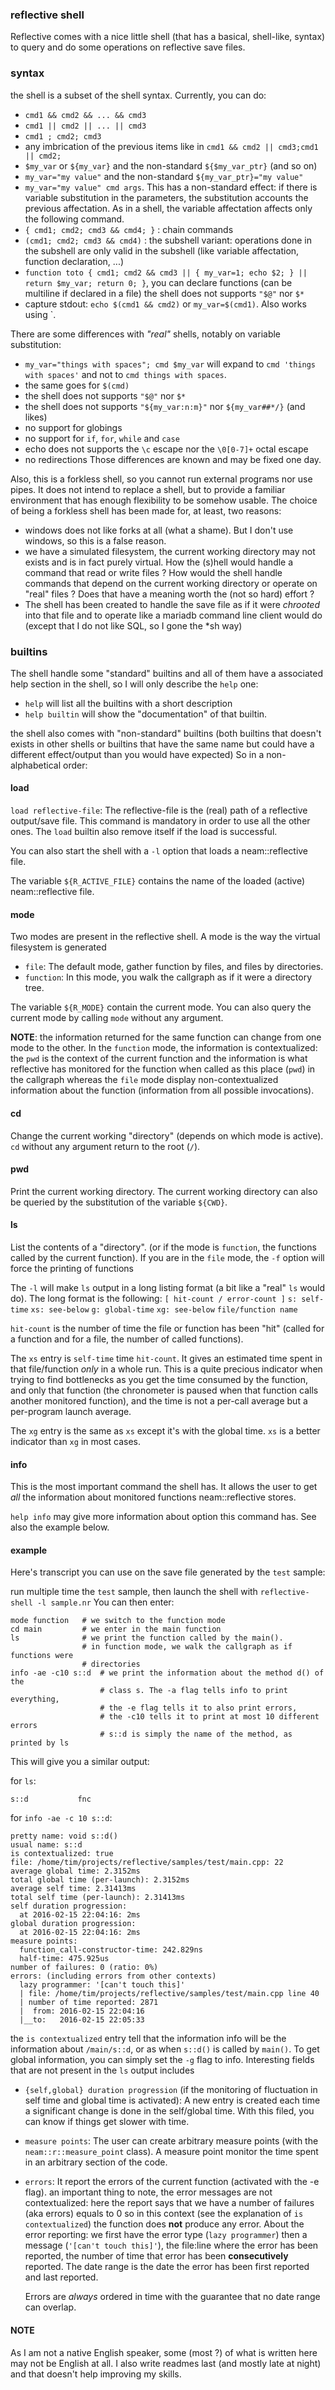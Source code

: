 
### reflective shell

Reflective comes with a nice little shell (that has a basical, shell-like, syntax) to query and do some operations on reflective save files.

### syntax

the shell is a subset of the shell syntax. Currently, you can do:
 - `cmd1 && cmd2 && ... && cmd3`
 - `cmd1 || cmd2 || ... || cmd3`
 - `cmd1 ; cmd2; cmd3`
 - any imbrication of the previous items like in `cmd1 && cmd2 || cmd3;cmd1 || cmd2;`
 - `$my_var` or `${my_var}` and the non-standard `${$my_var_ptr}` (and so on)
 - `my_var="my value"` and the non-standard `${my_var_ptr}="my value"`
 - `my_var="my value" cmd args`. This has a non-standard effect: if there is variable substitution in the parameters, the substitution accounts the previous affectation.
   As in a shell, the variable affectation affects only the following command.
 - `{ cmd1; cmd2; cmd3 && cmd4; }` : chain commands
 - `(cmd1; cmd2; cmd3 && cmd4)` : the subshell variant: operations done in the subshell are only valid in the subshell (like variable affectation, function declaration, ...)
 - `function toto { cmd1; cmd2 && cmd3 || { my_var=1; echo $2; } || return $my_var; return 0; }`, you can declare functions (can be multiline if declared in a file)
   the shell does not supports `"$@"` nor `$*`
 - capture stdout: `echo $(cmd1 && cmd2)` or `my_var=$(cmd1)`. Also works using `.

There are some differences with _"real"_ shells, notably on variable substitution:
 - `my_var="things with spaces"; cmd $my_var` will expand to `cmd 'things with spaces'` and not to `cmd things with spaces`.
 - the same goes for `$(cmd)`
 - the shell does not supports `"$@"` nor `$*`
 - the shell does not supports `"${my_var:n:m}"` nor `${my_var##*/}` (and likes)
 - no support for globings
 - no support for `if`, `for`, `while` and `case`
 - echo does not supports the `\c` escape nor the `\0[0-7]+` octal escape
 - no redirections
Those differences are known and may be fixed one day.

Also, this is a forkless shell, so you cannot run external programs nor use pipes. It does not intend to replace a shell, but to provide
a familiar environment that has enough flexibility to be somehow usable. The choice of being a forkless shell has been made for, at least, two reasons:
 - windows does not like forks at all (what a shame). But I don't use windows, so this is a false reason.
 - we have a simulated filesystem, the current working directory may not exists and is in fact purely virtual. How the (s)hell would handle a command that read or write files ?
   How would the shell handle commands that depend on the current working directory or operate on "real" files ? Does that have a meaning worth the (not so hard) effort ?
 - The shell has been created to handle the save file as if it were _chrooted_ into that file and to
   operate like a mariadb command line client would do (except that I do not like SQL, so I gone the *sh way)

### builtins

The shell handle some "standard" builtins and all of them have a associated help section in the shell,
so I will only describe the `help` one:
 - `help` will list all the builtins with a short description
 - `help builtin` will show the "documentation" of that builtin.

the shell also comes with "non-standard" builtins (both builtins that doesn't exists in other shells or
builtins that have the same name but could have a different effect/output than you would have expected)
So in a non-alphabetical order:

#### load

`load reflective-file`: The reflective-file is the (real) path of a reflective output/save file. This command is mandatory in order to use all the other ones.
The `load` builtin also remove itself if the load is successful.

You can also start the shell with a `-l` option that loads a neam::reflective file.

The variable `${R_ACTIVE_FILE}` contains the name of the loaded (active) neam::reflective file.

#### mode

Two modes are present in the reflective shell. A mode is the way the virtual filesystem is generated
 - `file`: The default mode, gather function by files, and files by directories.
 - `function`: In this mode, you walk the callgraph as if it were a directory tree.

The variable `${R_MODE}` contain the current mode. You can also query the current mode by calling `mode` without any argument.

**NOTE**: the information returned for the same function can change from one mode to the other.
In the `function` mode, the information is contextualized: the `pwd` is the context of the current function and the information is what reflective
has monitored for the function when called as this place (`pwd`) in the callgraph whereas the `file` mode display non-contextualized information about the function
(information from all possible invocations).

#### cd

Change the current working "directory" (depends on which mode is active).
`cd` without any argument return to the root (`/`).

#### pwd

Print the current working directory. The current working directory can also be queried by the substitution of the variable `${CWD}`.

#### ls

List the contents of a "directory". (or if the mode is `function`, the functions called by the current function).
If you are in the `file` mode, the `-f` option will force the printing of functions

The `-l` will make `ls` output in a long listing format (a bit like a "real" `ls` would do).
The long format is the following:
`[ hit-count / error-count ]` `s: self-time` `xs: see-below` `g: global-time` `xg: see-below` `file/function name`

`hit-count` is the number of time the file or function has been "hit" (called for a function and for a file, the number of called functions).

The `xs` entry is `self-time` time `hit-count`. It gives an estimated time spent in that file/function *only* in a whole run.
This is a quite precious indicator when trying to find bottlenecks as you get the time consumed by the function, and only that function
(the chronometer is paused when that function calls another monitored function), and the time is not a per-call average but a per-program launch average.

The `xg` entry is the same as `xs` except it's with the global time. `xs` is a better indicator than `xg` in most cases.

#### info

This is the most important command the shell has. It allows the user to get *all* the information about monitored functions neam::reflective stores.

`help info` may give more information about option this command has. See also the example below.

#### example

Here's transcript you can use on the save file generated by the `test` sample:

run multiple time the `test` sample, then launch the shell with `reflective-shell -l sample.nr`
You can then enter:
```shell
mode function   # we switch to the function mode
cd main         # we enter in the main function
ls              # we print the function called by the main().
                # in function mode, we walk the callgraph as if functions were
                # directories
info -ae -c10 s::d  # we print the information about the method d() of the
                    # class s. The -a flag tells info to print everything,
                    # the -e flag tells it to also print errors,
                    # the -c10 tells it to print at most 10 different errors
                    # s::d is simply the name of the method, as printed by ls
```

This will give you a similar output:

for `ls`:
```
s::d           fnc
```

for `info -ae -c 10 s::d`:
```
pretty name: void s::d()
usual name: s::d
is contextualized: true
file: /home/tim/projects/reflective/samples/test/main.cpp: 22
average global time: 2.3152ms
total global time (per-launch): 2.3152ms
average self time: 2.31413ms
total self time (per-launch): 2.31413ms
self duration progression:
  at 2016-02-15 22:04:16: 2ms
global duration progression:
  at 2016-02-15 22:04:16: 2ms
measure points:
  function_call-constructor-time: 242.829ns
  half-time: 475.925us
number of failures: 0 (ratio: 0%)
errors: (including errors from other contexts)
  lazy programmer: '[can't touch this]'
  | file: /home/tim/projects/reflective/samples/test/main.cpp line 40
  | number of time reported: 2871
  |  from: 2016-02-15 22:04:16
  |__to:   2016-02-15 22:05:33

```

the `is contextualized` entry tell that the information info will be the information about
`/main/s::d`, or as when `s::d()` is called by `main()`. To get global information, you can simply set the `-g` flag to info.
Interesting fields that are not present in the `ls` output includes
 - `{self,global} duration progression` (if the monitoring of fluctuation in self time and global time is activated):
  A new entry is created each time a significant change is done in the self/global time. With this filed, you can know if things get slower with time.
 - `measure points`: The user can create arbitrary measure points (with the `neam::r::measure_point` class). A measure point monitor the time spent in
   an arbitrary section of the code.
 - `errors`: It report the errors of the current function (activated with the -e flag).
   an important thing to note, the error messages are not contextualized: here the report says that we have a number of failures (aka errors) equals to 0
   so in this context (see the explanation of `is contextualized`) the function does **not** produce any error.
   About the error reporting: we first have the error type (`lazy programmer`) then a message (`'[can't touch this]'`),
   the file:line where the error has been reported, the number of time that error has been **consecutively** reported.
   The date range is the date the error has been first reported and last reported.

   Errors are *always* ordered in time with the guarantee that no date range can overlap.


#### NOTE

As I am not a native English speaker, some (most ?) of what is written here may not be English at all.
I also write readmes last (and mostly late at night) and that doesn't help improving my skills.
